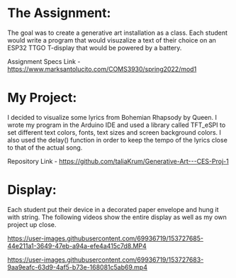 # The Assignment:
The goal was to create a generative art installation as a class. Each student would write a program that would visuzalize a text of their choice on an ESP32 TTGO T-display that would be powered by a battery.

Assignment Specs Link - <link>https://www.marksantolucito.com/COMS3930/spring2022/mod1<link>

# My Project:
I decided to visualize some lyrics from Bohemian Rhapsody by Queen. I wrote my program in the Arduino IDE and used a library called TFT_eSPI to set different text colors, fonts, text sizes and screen background colors. I also used the delay() function in order to keep the tempo of the lyrics close to that of the actual song.

Repository Link - https://github.com/taliaKrum/Generative-Art---CES-Proj-1

# Display:
Each student put their device in a decorated paper envelope and hung it with string. The following videos show the entire display as well as my own project up close.


https://user-images.githubusercontent.com/69936719/153727685-44e211a1-3649-47eb-a94a-efe4a415c7d8.MP4


https://user-images.githubusercontent.com/69936719/153727683-9aa9eafc-63d9-4af5-b73e-168081c5ab69.mp4

